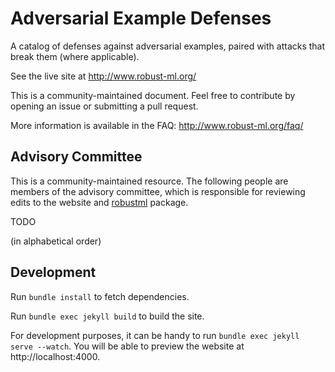 # Adversarial Example Defenses

A catalog of defenses against adversarial examples, paired with attacks that
break them (where applicable).

See the live site at http://www.robust-ml.org/

This is a community-maintained document. Feel free to contribute by opening an
issue or submitting a pull request.

More information is available in the FAQ:
http://www.robust-ml.org/faq/

## Advisory Committee

This is a community-maintained resource. The following people are members of
the advisory committee, which is responsible for reviewing edits to the website
and [robustml](https://github.com/robust-ml/robustml) package.

TODO

(in alphabetical order)

## Development

Run `bundle install` to fetch dependencies.

Run `bundle exec jekyll build` to build the site.

For development purposes, it can be handy to run `bundle exec jekyll serve
--watch`. You will be able to preview the website at http://localhost:4000.
